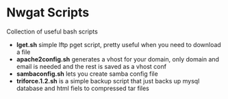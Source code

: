 Nwgat Scripts
=======

Collection of useful bash scripts

* **lget.sh** simple lftp pget script, pretty useful when you need to download a file
* **apache2config.sh** generates a vhost for your domain, only domain and email is needed and the rest is saved as a vhost conf
* **sambaconfig.sh** lets you create samba config file
* **triforce.1.2.sh** is a simple backup script that just backs up mysql database and html fiels to compressed tar files 
